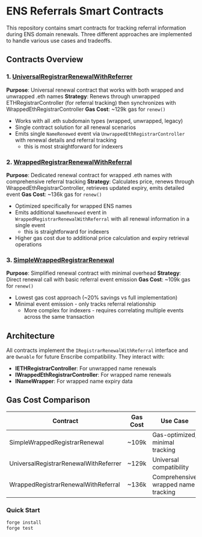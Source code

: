 # ENS Referrals Smart Contracts

This repository contains smart contracts for tracking referral information during ENS domain renewals. Three different approaches are implemented to handle various use cases and tradeoffs.

## Contracts Overview

### 1. [UniversalRegistrarRenewalWithReferrer](src/UniversalRegistrarRenewalWithReferrer.sol)

**Purpose**: Universal renewal contract that works with both wrapped and unwrapped .eth names
**Strategy**: Renews through unwrapped ETHRegistrarController (for referral tracking) then synchronizes with WrappedEthRegistrarController
**Gas Cost**: ~129k gas for `renew()`

- Works with all .eth subdomain types (wrapped, unwrapped, legacy)
- Single contract solution for all renewal scenarios
- Emits single `NameRenewed` event via `UnwrappedEthRegistrarController` with renewal details and referral tracking
  - this is most straightforward for indexers

### 2. [WrappedRegistrarRenewalWithReferral](src/WrappedRegistrarRenewalWithReferral.sol)

**Purpose**: Dedicated renewal contract for wrapped .eth names with comprehensive referral tracking
**Strategy**: Calculates price, renews through WrappedEthRegistrarController, retrieves updated expiry, emits detailed event
**Gas Cost**: ~136k gas for `renew()`

- Optimized specifically for wrapped ENS names
- Emits additional `NameRenewed` event in `WrappedRegistrarRenewalWithReferral` with all renewal information in a single event
  - this is straightforward for indexers
- Higher gas cost due to additional price calculation and expiry retrieval operations

### 3. [SimpleWrappedRegistrarRenewal](src/SimpleWrappedRegistrarRenewal.sol)

**Purpose**: Simplified renewal contract with minimal overhead
**Strategy**: Direct renewal call with basic referral event emission
**Gas Cost**: ~109k gas for `renew()`

- Lowest gas cost approach (~20% savings vs full implementation)
- Minimal event emission - only tracks referral relationship
  - More complex for indexers - requires correlating multiple events across the same transaction

## Architecture

All contracts implement the `IRegistrarRenewalWithReferral` interface and are `Ownable` for future Enscribe compatibility. They interact with:

- **IETHRegistrarController**: For unwrapped name renewals
- **IWrappedEthRegistrarController**: For wrapped name renewals
- **INameWrapper**: For wrapped name expiry data

## Gas Cost Comparison

| Contract | Gas Cost | Use Case |
|----------|----------|----------|
| SimpleWrappedRegistrarRenewal | ~109k | Gas-optimized, minimal tracking |
| UniversalRegistrarRenewalWithReferrer | ~129k | Universal compatibility |
| WrappedRegistrarRenewalWithReferral | ~136k | Comprehensive wrapped name tracking |

### Quick Start

```bash
forge install
forge test
```
